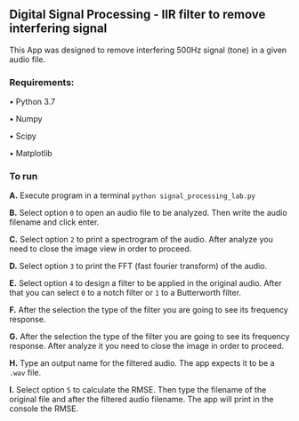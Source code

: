 ## Digital Signal Processing - IIR filter to remove interfering signal
This App was designed to remove interfering 500Hz signal (tone) in a given audio file.

### Requirements:
•	Python 3.7

•	Numpy

•	Scipy

•	Matplotlib

### To run

**A.** Execute program in a terminal `python signal_processing_lab.py`

**B.** Select option `0` to open an audio file to be analyzed. Then write the audio filename and click enter.

**C.** Select option `2` to print a spectrogram of the audio. After analyze you need to close the image view in order to proceed.

**D.** Select option `3` to print the FFT (fast fourier transform) of the audio. 

**E.** Select option `4` to design a filter to be applied in the original audio. After that you can select `0` to a notch filter or `1` to a Butterworth filter.

**F.** After the selection the type of the filter you are going to see its frequency response.

**G.** After the selection the type of the filter you are going to see its frequency response. After analyze it you need to close the image in order to proceed.

**H.** Type an output name for the filtered audio. The app expects it to be a `.wav` file.

**I.** Select option `5` to calculate the RMSE. Then type the filename of the original file and after the filtered audio filename. The app will print in the console the RMSE.


